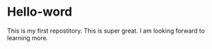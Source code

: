 # Hello-word
This is my first repostitory. This is super great. 
I am looking forward to learning more.
